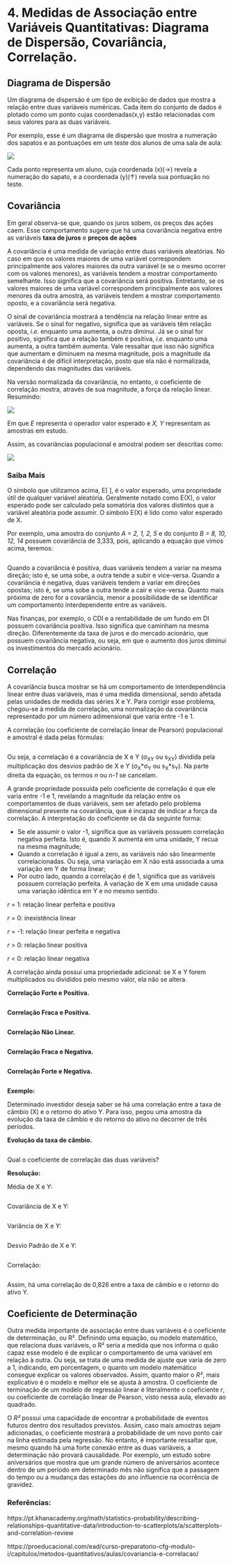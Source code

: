 <h1>4. Medidas de Associação entre Variáveis Quantitativas: Diagrama de Dispersão, Covariância, Correlação.</h1>
<h2>Diagrama de Dispersão</h2>
<p>Um diagrama de dispersão é um tipo de exibição de dados que mostra a relação entre duas variáveis numéricas. Cada item do conjunto de dados é plotado como um ponto cujas coordenadas(x,y) estão relacionadas com seus valores para as duas variáveis.</p>
<p>Por exemplo, esse é um diagrama de dispersão que mostra a numeração dos sapatos e as pontuações em um teste dos alunos de uma sala de aula:</p>
<img src="Scatter-Diagram.jpg">
<p>Cada ponto representa um aluno, cuja coordenada (x)(→) revela a numeração do sapato, e a coordenada (y)(↑) revela sua pontuação no teste.</p>
<h2>Covariância</h2>
<p>Em geral observa-se que, quando os juros sobem, os preços das ações caem. Esse comportamento sugere que há uma covariância negativa entre as variáveis <b>taxa de juros</b> e <b>preços de ações</b></p>
<p>A covariância é uma medida de variação entre duas variáveis aleatórias. No caso em que os valores maiores de uma variável correspondem principalmente aos valores maiores da outra variável (e se o mesmo ocorrer com os valores menores), as variáveis tendem a mostrar comportamento semelhante. Isso significa que a covariância será positiva. Entretanto, se os valores maiores de uma variável correspondem principalmente aos valores menores da outra amostra, as variáveis tendem a mostrar comportamento oposto, e a covariância será negativa.</p>
<p>O sinal de covariância mostrará a tendência na relação linear entre as variáveis. Se o sinal for negativo, significa que as variáveis têm relação oposta,<em> i.e.</em> enquanto uma aumenta, a outra diminui. Já se o sinal for positivo, significa que a relação também é positiva,<em> i.e.</em> enquanto uma aumenta, a outra também aumenta. Vale ressaltar que isso não significa que aumentam e diminuem na mesma magnitude, pois a magnitude da covariância é de difícil interpretação, posto que ela não é normalizada, dependendo das magnitudes das variáveis.</p>
<p>Na versão normalizada da covariância, no entanto, o coeficiente de correlação mostra, através de sua magnitude, a força da relação linear. Resumindo:</p>
<img src="Cov.png">
<p>Em que <i>E</i> representa o operador valor esperado e <i>X, Y</i> representam as amostras em estudo.</p>
<p>Assim, as covariâncias populacional e amostral podem ser descritas como:</p>
<img src="Cov-Population-and-Sample.png">
<h3>Saiba Mais</h3>
<p>O símbolo que utilizamos acima, E[ ], é o valor esperado, uma propriedade útil de qualquer variável aleatória. Geralmente notado como E(X), o valor esperado pode ser calculado pela somatória dos valores distintos que a variável aleatória pode assumir. O símbolo E(X) é lido como valor esperado de X.</p>
<p>Por exemplo, uma amostra do conjunto <i>A = 2, 1, 2, 5</i> e do conjunto <i>B = 8, 10, 12, 14</i> possuem covariância de 3,333, pois, aplicando a equação que vimos acima, teremos:</p>
<img src="">
<p>Quando a covariância é positiva, duas variáveis tendem a variar na mesma direção; isto é, se uma sobe, a outra tende a subir e vice-versa. Quando a covariância é negativa, duas variáveis tendem a variar em direções opostas; isto é, se uma sobe a outra tende a cair e vice-versa. Quanto mais próxima de zero for a covariância, menor a possibilidade de se identificar um comportamento interdependente entre as variáveis.</p>
<p>Nas finanças, por exemplo, o CDI e a rentabilidade de um fundo em DI possuem covariância positiva. Isso significa que caminham na mesma direção. Diferentemente da taxa de juros e do mercado acionário, que possuem covariância negativa, ou seja, em que o aumento dos juros diminui os investimentos do mercado acionário.</p>
<h2>Correlação</h2>
<p>A covariância busca mostrar se há um comportamento de interdependência linear entre duas variáveis, mas é uma medida dimensional, sendo afetada pelas unidades de medida das séries X e Y. Para corrigir esse problema, chegou-se à medida de correlação, uma normalização da covariância representado por um número adimensional que varia entre -1 e 1.</p>
<p>A correlação (ou coeficiente de correlação linear de Pearson) populacional e amostral é dada pelas fórmulas:</p>
<img src="">
<p>Ou seja, a correlação é a covariância de X e Y (σ<sub>XY</sub> ou s<sub>XY</sub>) dividida pela multiplicação dos desvios padrão de X e Y (σ<sub>X</sub>*σ<sub>Y</sub> ou s<sub>X</sub>*s<sub>Y</sub>). Na parte direita da equação, os termos <em>n </em>ou <em>n-1</em> se cancelam.</p>
<p>A grande propriedade possuída pelo coeficiente de correlação é que ele varia entre -1 e 1, revelando a magnitude da relação entre os comportamentos de duas variáveis, sem ser afetado pelo problema dimensional presente na covariância, que é incapaz de indicar a força da correlação. A interpretação do coeficiente se dá da seguinte forma:</p>
<ul>
  <li>Se ele assumir o valor -1, significa que as variáveis possuem correlação negativa perfeita. Isto é, quando X aumenta em uma unidade, Y recua na mesma magnitude;</li>
  <li>Quando a correlação é igual a zero, as variáveis não são linearmente correlacionadas. Ou seja, uma variação em X não está associada a uma variação em Y de forma linear;</li>
  <li>Por outro lado, quando a correlação é de 1, significa que as variáveis possuem correlação perfeita. A variação de X em uma unidade causa uma variação idêntica em Y e no mesmo sentido.</li>
</ul>
<p><em>r</em> = 1: relação linear perfeita e positiva</p>
<p><em>r</em> = 0: inexistência linear</p>
<p><em>r</em> = -1: relação linear perfeita e negativa</p>
<p><em>r</em> > 0: relação linear positiva</p>
<p><em>r</em> < 0: relação linear negativa</p>
<p>A correlação ainda possui uma propriedade adicional: se X e Y forem multiplicados ou divididos pelo mesmo valor, ela não se altera.</p>
<p><b>Correlação Forte e Positiva.</b></p>
<img src="">
<p><b>Correlação Fraca e Positiva.</b></p>
<img src="">
<p><b>Correlação Não Linear.</b></p>
<img src="">
<p><b>Correlação Fraca e Negativa.</b></p>
<img src="">
<p><b>Correlação Forte e Negativa.</b></p>
<img src="">
<p><b>Exemplo:</b></p>
<p>Determinado investidor deseja saber se há uma correlação entre a taxa de câmbio (X) e o retorno do ativo Y. Para isso, pegou uma amostra da evolução da taxa de câmbio e do retorno do ativo no decorrer de três períodos.</p>
<p><b>Evolução da taxa de câmbio.</b></p>
<img src="">
<p>Qual o coeficiente de correlação das duas variáveis?</p>
<p><b>Resolução:</b></p>
<p>Média de X e Y:</p>
<img src="">
<p>Covariância de X e Y:</p>
<img src="">
<p>Variância de X e Y:</p>
<img src="">
<p>Desvio Padrão de X e Y:</p>
<img src="">
<p>Correlação:</p>
<img src="">
<p>Assim, há uma correlação de 0,826 entre a taxa de câmbio e o retorno do ativo Y.</p>
<h2>Coeficiente de Determinação</h2>
<p>Outra medida importante de associação entre duas variáveis é o coeficiente de determinação, ou R². Definindo uma equação, ou modelo matemático, que relaciona duas variáveis, o R² seria a medida que nos informa o quão capaz esse modelo é de explicar o comportamento de uma variável em relação à outra. Ou seja, se trata de uma medida de ajuste que varia de zero a 1, indicando, em porcentagem, o quanto um modelo matemático consegue explicar os valores observados. Assim, quanto maior o <i>R²</i>, mais explicativo é o modelo e melhor ele se ajusta à amostra. O coeficiente de terminação de um modelo de regressão linear é literalmente o coeficiente <em>r</em>, ou coeficiente de correlação linear de Pearson, visto nessa aula, elevado ao quadrado.</p>
<p>O <i>R²</i> possui uma capacidade de encontrar a probabilidade de eventos futuros dentro dos resultados previstos. Assim, caso mais amostras sejam adicionadas, o coeficiente mostrará a probabilidade de um novo ponto cair na linha estimada pela regressão. No entanto, é importante ressaltar que, mesmo quando há uma forte conexão entre as duas variáveis, a determinação não provará causalidade. Por exemplo, um estudo sobre aniversários que mostra que um grande número de aniversários acontece dentro de um período em determinado mês não significa que a passagem do tempo ou a mudança das estações do ano influencie na ocorrência de gravidez.</p>
<h3>Referências:</h3>
<p>https://pt.khanacademy.org/math/statistics-probability/describing-relationships-quantitative-data/introduction-to-scatterplots/a/scatterplots-and-correlation-review</p>
<p>https://proeducacional.com/ead/curso-preparatorio-cfg-modulo-i/capitulos/metodos-quantitativos/aulas/covariancia-e-correlacao/</p>
